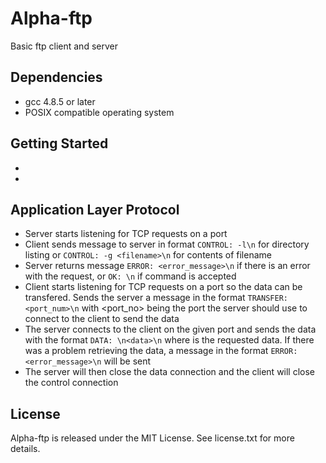 # Alpha-ftp

Basic ftp client and server

## Dependencies

* gcc 4.8.5 or later
* POSIX compatible operating system 

## Getting Started

* 
* 

## Application Layer Protocol

* Server starts listening for TCP requests on a port
* Client sends message to server in format `CONTROL: -l\n` for directory listing or `CONTROL: -g <filename>\n` for contents of filename
* Server returns message `ERROR: <error_message>\n` if there is an error with the request, or `OK: \n` if command is accepted
* Client starts listening for TCP requests on a port so the data can be transfered. Sends the server a message in the format `TRANSFER: <port_num>\n` with <port_no> being the port the server should use to connect to the client to send the data
* The server connects to the client on the given port and sends the data with the format `DATA: \n<data>\n` where <data> is the requested data. If there was a problem retrieving the data, a message in the format `ERROR: <error_message>\n` will be sent
* The server will then close the data connection and the client will close the control connection

## License

Alpha-ftp is released under the MIT License. See license.txt for more details.